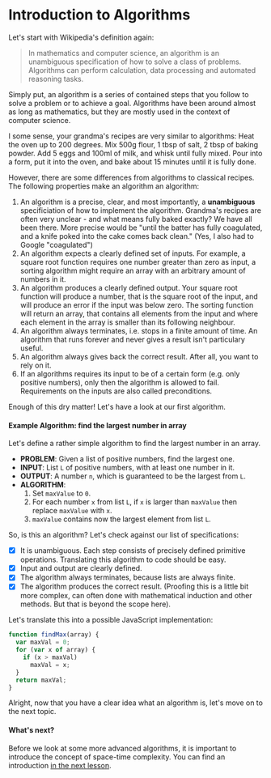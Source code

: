 # Introduction to Algorithms

Let's start with Wikipedia's definition again:

> In mathematics and computer science, an algorithm is an unambiguous specification of how to solve a class of problems. Algorithms can perform calculation, data processing and automated reasoning tasks.

Simply put, an algorithm is a series of contained steps that you follow to solve a problem or to achieve a goal. Algorithms have been around almost as long as mathematics, but they are mostly used in the context of computer science.

I some sense, your grandma's recipes are very similar to algorithms: Heat the oven up to 200 degrees. Mix 500g flour, 1 tbsp of salt, 2 tbsp of baking powder. Add 5 eggs and 100ml of milk, and whisk until fully mixed. Pour into a form, put it into the oven, and bake  about 15 minutes until it is fully done.

However, there are some differences from algorithms to classical recipes. The following properties make an algorithm an algorithm:
1. An algorithm is a precise, clear, and most importantly, a **unambiguous** specificiation of how to implement the algorithm. Grandma's recipes are often very unclear - and what means fully baked exactly? We have all been there. More precise would be "until the batter has fully coagulated, and a knife poked into the cake comes back clean." (Yes, I also had to Google "coagulated")
1. An algorithm expects a clearly defined set of inputs. For example, a square root function requires one number greater than zero as input, a sorting algorithm might require an array with an arbitrary amount of numbers in it.
1. An algorithm produces a clearly defined output. Your square root function will produce a number, that is the square root of the input, and will produce an error if the input was below zero. The sorting function will return an array, that contains all elements from the input and where each element in the array is smaller than its following neighbour.
1. An algorithm always terminates, i.e. stops in a finite amount of time. An algorithm that runs forever and never gives a result isn't particulary useful.
1. An algorithm always gives back the correct result. After all, you want to rely on it.
1. If an algorithms requires its input to be of a certain form (e.g. only positive numbers), only then the algorithm is allowed to fail. Requirements on the inputs are also called preconditions.


Enough of this dry matter! Let's have a look at our first algorithm.

#### Example Algorithm: find the largest number in array

Let's define a rather simple algorithm to find the largest number in an array.

* **PROBLEM**: Given a list of positive numbers, find the largest one.
* **INPUT**: List `L` of positive numbers, with at least one number in it.
* **OUTPUT**: A number `n`, which is guaranteed to be the largest from `L`.
* **ALGORITHM**:
  1. Set `maxValue` to `0`.
  1. For each number `x` from list `L`, if `x` is larger than `maxValue` then replace `maxValue` with `x`.
  1. `maxValue` contains now the largest element from list `L`.

So, is this an algorithm? Let's check against our list of specifications:
- [x] It is unambiguous. Each step consists of precisely defined primitive operations. Translating this algorithm to code should be easy.
- [x] Input and output are clearly defined.
- [x] The algorithm always terminates, because lists are always finite.
- [x] The algorithm produces the correct result. (Proofing this is a little bit more complex, can often done with mathematical induction and other methods. But that is beyond the scope here).

Let's translate this into a possible JavaScript implementation:
```Javascript
function findMax(array) {
  var maxVal = 0;
  for (var x of array) {
    if (x > maxVal)
      maxVal = x;
  }
  return maxVal;
}
```

Alright, now that you have a clear idea what an algorithm is, let's move on to the next topic.

#### What's next?

Before we look at some more advanced algorithms, it is important to introduce the concept of space-time complexity. You can find an introduction [in the next lesson](./complexity-intro.md).

 


